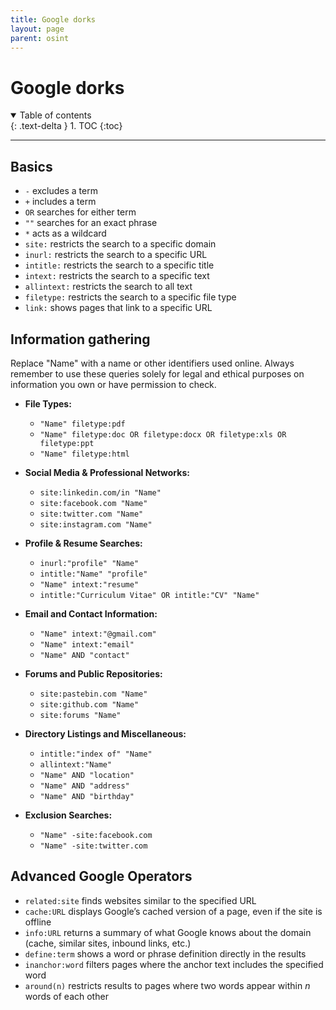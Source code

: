 ```yaml
---
title: Google dorks
layout: page
parent: osint
---
```


# Google dorks

<details open markdown="block">
  <summary>
    Table of contents
  </summary>
  {: .text-delta }
1. TOC
{:toc}
</details>

---

## Basics

- `-` excludes a term
- `+` includes a term
- `OR` searches for either term
- `""` searches for an exact phrase
- `*` acts as a wildcard
- `site:` restricts the search to a specific domain
- `inurl:` restricts the search to a specific URL
- `intitle:` restricts the search to a specific title
- `intext:` restricts the search to a specific text
- `allintext:` restricts the search to all text
- `filetype:` restricts the search to a specific file type
- `link:` shows pages that link to a specific URL

## Information gathering

Replace "Name" with a name or other identifiers used online.
Always remember to use these queries solely for legal and ethical purposes on information you own or have permission to check.

- **File Types:**  
  - `"Name" filetype:pdf`  
  - `"Name" filetype:doc OR filetype:docx OR filetype:xls OR filetype:ppt`  
  - `"Name" filetype:html`  

- **Social Media & Professional Networks:**  
  - `site:linkedin.com/in "Name"`  
  - `site:facebook.com "Name"`  
  - `site:twitter.com "Name"`  
  - `site:instagram.com "Name"`  

- **Profile & Resume Searches:**  
  - `inurl:"profile" "Name"`  
  - `intitle:"Name" "profile"`  
  - `"Name" intext:"resume"`  
  - `intitle:"Curriculum Vitae" OR intitle:"CV" "Name"`  

- **Email and Contact Information:**  
  - `"Name" intext:"@gmail.com"`  
  - `"Name" intext:"email"`  
  - `"Name" AND "contact"`  

- **Forums and Public Repositories:**  
  - `site:pastebin.com "Name"`  
  - `site:github.com "Name"`  
  - `site:forums "Name"`  

- **Directory Listings and Miscellaneous:**  
  - `intitle:"index of" "Name"`  
  - `allintext:"Name"`  
  - `"Name" AND "location"`  
  - `"Name" AND "address"`  
  - `"Name" AND "birthday"`  

- **Exclusion Searches:**  
  - `"Name" -site:facebook.com`  
  - `"Name" -site:twitter.com`  

## Advanced Google Operators

- `related:site` finds websites similar to the specified URL  
- `cache:URL` displays Google’s cached version of a page, even if the site is offline  
- `info:URL` returns a summary of what Google knows about the domain (cache, similar sites, inbound links, etc.)  
- `define:term` shows a word or phrase definition directly in the results  
- `inanchor:word` filters pages where the anchor text includes the specified word  
- `around(n)` restricts results to pages where two words appear within *n* words of each other  

